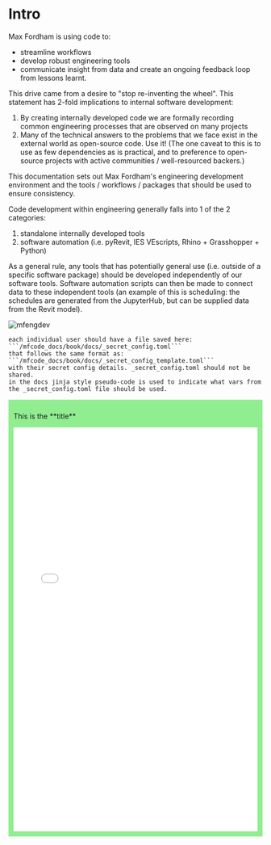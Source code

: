 # Intro

Max Fordham is using code to:

- streamline workflows
- develop robust engineering tools
- communicate insight from data and create an ongoing feedback loop from lessons learnt.

This drive came from a desire to "stop re-inventing the wheel". This statement has 2-fold implications to internal software development:

1. By creating internally developed code we are formally recording common engineering processes that are observed on many projects
2. Many of the technical answers to the problems that we face exist in the external world as open-source code. Use it! (The one caveat
   to this is to use as few dependencies as is practical, and to preference to open-source projects with active communities / well-resourced backers.)

This documentation sets out Max Fordham's engineering development environment and the tools / workflows / packages that should be used to ensure consistency.

Code development within engineering generally falls into 1 of the 2 categories:

1. standalone internally developed tools
2. software automation (i.e. pyRevit, IES VEscripts, Rhino + Grasshopper + Python)

As a general rule, any tools that has potentially general use (i.e. outside of a specific software package) should be developed independently of our software tools. Software automation scripts can then be made to connect data to these independent tools (an example of this is scheduling: the schedules are generated from the JupyterHub, but can be supplied data from the Revit model).

![mfengdev](images/mfengdev.png)

```{admonition} Secret config data
each individual user should have a file saved here:  
```/mfcode_docs/book/docs/_secret_config.toml```
that follows the same format as: 
```/mfcode_docs/book/docs/_secret_config_template.toml```
with their secret config details. _secret_config.toml should not be shared.
in the docs jinja style pseudo-code is used to indicate what vars from the _secret_config.toml file should be used.
```

<div class="admonition note" name="html-admonition" style="background: lightgreen; padding: 10px">
<p class="title">This is the **title**</p>
<iframe src="pdf/BMSDataDrivenWaterfall_resize.pdf" width="100%" height="800px" frameBorder="0"> </iframe>
</div>